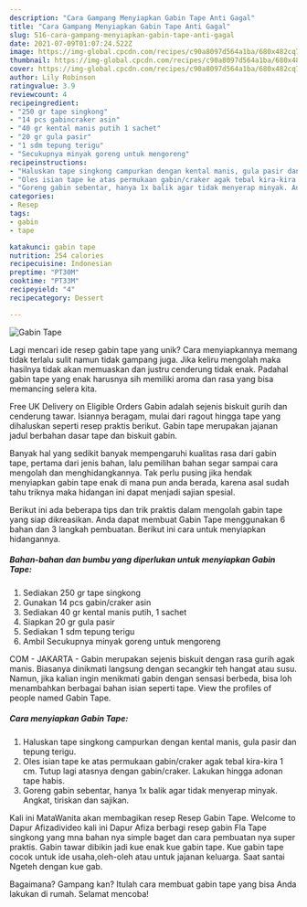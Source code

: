 ```yaml
---
description: "Cara Gampang Menyiapkan Gabin Tape Anti Gagal"
title: "Cara Gampang Menyiapkan Gabin Tape Anti Gagal"
slug: 516-cara-gampang-menyiapkan-gabin-tape-anti-gagal
date: 2021-07-09T01:07:24.522Z
image: https://img-global.cpcdn.com/recipes/c90a8097d564a1ba/680x482cq70/gabin-tape-foto-resep-utama.jpg
thumbnail: https://img-global.cpcdn.com/recipes/c90a8097d564a1ba/680x482cq70/gabin-tape-foto-resep-utama.jpg
cover: https://img-global.cpcdn.com/recipes/c90a8097d564a1ba/680x482cq70/gabin-tape-foto-resep-utama.jpg
author: Lily Robinson
ratingvalue: 3.9
reviewcount: 4
recipeingredient:
- "250 gr tape singkong"
- "14 pcs gabincraker asin"
- "40 gr kental manis putih 1 sachet"
- "20 gr gula pasir"
- "1 sdm tepung terigu"
- "Secukupnya minyak goreng untuk mengoreng"
recipeinstructions:
- "Haluskan tape singkong campurkan dengan kental manis, gula pasir dan tepung terigu."
- "Oles isian tape ke atas permukaan gabin/craker agak tebal kira-kira 1 cm. Tutup lagi atasnya dengan gabin/craker. Lakukan hingga adonan tape habis."
- "Goreng gabin sebentar, hanya 1x balik agar tidak menyerap minyak. Angkat, tiriskan dan sajikan."
categories:
- Resep
tags:
- gabin
- tape

katakunci: gabin tape 
nutrition: 254 calories
recipecuisine: Indonesian
preptime: "PT30M"
cooktime: "PT33M"
recipeyield: "4"
recipecategory: Dessert

---
```



![Gabin Tape](https://img-global.cpcdn.com/recipes/c90a8097d564a1ba/680x482cq70/gabin-tape-foto-resep-utama.jpg)

Lagi mencari ide resep gabin tape yang unik? Cara menyiapkannya memang tidak terlalu sulit namun tidak gampang juga. Jika keliru mengolah maka hasilnya tidak akan memuaskan dan justru cenderung tidak enak. Padahal gabin tape yang enak harusnya sih memiliki aroma dan rasa yang bisa memancing selera kita.

Free UK Delivery on Eligible Orders Gabin adalah sejenis biskuit gurih dan cenderung tawar. Isiannya beragam, mulai dari ragout hingga tape yang dihaluskan seperti resep praktis berikut. Gabin tape merupakan jajanan jadul berbahan dasar tape dan biskuit gabin.

Banyak hal yang sedikit banyak mempengaruhi kualitas rasa dari gabin tape, pertama dari jenis bahan, lalu pemilihan bahan segar sampai cara mengolah dan menghidangkannya. Tak perlu pusing jika hendak menyiapkan gabin tape enak di mana pun anda berada, karena asal sudah tahu triknya maka hidangan ini dapat menjadi sajian spesial.


Berikut ini ada beberapa tips dan trik praktis dalam mengolah gabin tape yang siap dikreasikan. Anda dapat membuat Gabin Tape menggunakan 6 bahan dan 3 langkah pembuatan. Berikut ini cara untuk menyiapkan hidangannya.

<!--inarticleads1-->

##### Bahan-bahan dan bumbu yang diperlukan untuk menyiapkan Gabin Tape:

1. Sediakan 250 gr tape singkong
1. Gunakan 14 pcs gabin/craker asin
1. Sediakan 40 gr kental manis putih, 1 sachet
1. Siapkan 20 gr gula pasir
1. Sediakan 1 sdm tepung terigu
1. Ambil Secukupnya minyak goreng untuk mengoreng


COM - JAKARTA - Gabin merupakan sejenis biskuit dengan rasa gurih agak manis. Biasanya dinikmati langsung dengan secangkir teh hangat atau susu. Namun, jika kalian ingin menikmati gabin dengan sensasi berbeda, bisa loh menambahkan berbagai bahan isian seperti tape. View the profiles of people named Gabin Tape. 

<!--inarticleads2-->

##### Cara menyiapkan Gabin Tape:

1. Haluskan tape singkong campurkan dengan kental manis, gula pasir dan tepung terigu.
1. Oles isian tape ke atas permukaan gabin/craker agak tebal kira-kira 1 cm. Tutup lagi atasnya dengan gabin/craker. Lakukan hingga adonan tape habis.
1. Goreng gabin sebentar, hanya 1x balik agar tidak menyerap minyak. Angkat, tiriskan dan sajikan.


Kali ini MataWanita akan membagikan resep Resep Gabin Tape. Welcome to Dapur Afizadivideo kali ini Dapur Afiza berbagi resep gabin Fla Tape singkong yang mna bahan nya simple baget dan cara pembuatan nya super praktis. Gabin tawar dibikin jadi kue enak kue gabin tape. Kue gabin tape cocok untuk ide usaha,oleh-oleh atau untuk jajanan keluarga. Saat santai Ngeteh dengan kue gab. 

Bagaimana? Gampang kan? Itulah cara membuat gabin tape yang bisa Anda lakukan di rumah. Selamat mencoba!
